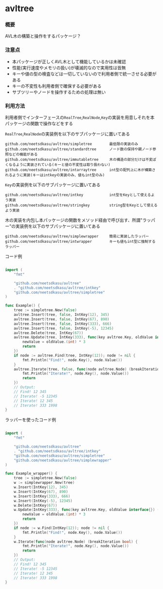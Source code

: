 # avltree

### 概要

AVL木の構築と操作をするパッケージ？


### 注意点

 - 本パッケージが正しくAVL木として機能しているかは未確認
 - 性能(実行速度やメモリの扱い)が壊滅的なので実用性は皆無
 - キーや値の型の検査などは一切していないので利用者側で統一させる必要がある
 - キーの不変性も利用者側で確保する必要がある
 - サブツリーやノードを操作するための処理は無い


### 利用方法

利用者側でインターフェースの`RealTree`,`RealNode`,`Key`の実装を用意しそれを本パッケージの関数で操作などをする

`RealTree`,`RealNode`の実装例を以下のサブパッケージに置いてある

    github.com/neetsdkasu/avltree/simpletree        最低限の実装のみ
    github.com/neetsdkasu/avltree/standardtree      ノード数の保持や親ノード参照などの機能がある
    github.com/neetsdkasu/avltree/immutabletree     木の構造の部分だけは不変ぽくなるように実装されている(キーと値の不変性は取り扱わない)
    github.com/neetsdkasu/avltree/intarraytree      int型の配列上に木が構築されるように実装(キーはintkeyの実装のみ、値もint型のみ)


`Key`の実装例を以下のサブパッケージに置いてある

    github.com/neetsdkasu/avltree/intkey            int型をKeyとして使えるよう実装
    github.com/neetsdkasu/avltree/stringkey         string型をKeyとして使えるよう実装

木の実装を内包し本パッケージの関数をメソッド経由で呼び出す、所謂"ラッパー"の実装例を以下のサブパッケージに置いてある

    github.com/neetsdkasu/avltree/simplewrapper     簡易に実装したラッパー
    github.com/neetsdkasu/avltree/intwrapper        キーも値もint型に強制するラッパー

コード例
```go

import (
	"fmt"

	"github.com/neetsdkasu/avltree"
	. "github.com/neetsdkasu/avltree/intkey"
	"github.com/neetsdkasu/avltree/simpletree"
)

func Example() {
	tree := simpletree.New(false)
	avltree.Insert(tree, false, IntKey(12), 345)
	avltree.Insert(tree, false, IntKey(67), 890)
	avltree.Insert(tree, false, IntKey(333), 666)
	avltree.Insert(tree, false, IntKey(-5), 12345)
	avltree.Delete(tree, IntKey(67))
	avltree.Update(tree, IntKey(333), func(key avltree.Key, oldValue interface{}) (newValue interface{}, keepOldValue bool) {
		newValue = oldValue.(int) * 3
		return
	})
	if node := avltree.Find(tree, IntKey(12)); node != nil {
		fmt.Println("Find!", node.Key(), node.Value())
	}
	avltree.Iterate(tree, false, func(node avltree.Node) (breakIteration bool) {
		fmt.Println("Iterate!", node.Key(), node.Value())
		return
	})
	// Output:
	// Find! 12 345
	// Iterate! -5 12345
	// Iterate! 12 345
	// Iterate! 333 1998
}
```

ラッパーを使ったコード例
```go

import (
	"fmt"

	"github.com/neetsdkasu/avltree"
	. "github.com/neetsdkasu/avltree/intkey"
	"github.com/neetsdkasu/avltree/simpletree"
	"github.com/neetsdkasu/avltree/simplewrapper"
)

func Example_wrapper() {
	tree := simpletree.New(false)
	w := simplewrapper.New(tree)
	w.Insert(IntKey(12), 345)
	w.Insert(IntKey(67), 890)
	w.Insert(IntKey(333), 666)
	w.Insert(IntKey(-5), 12345)
	w.Delete(IntKey(67))
	w.Update(IntKey(333), func(key avltree.Key, oldValue interface{}) (newValue interface{}, keepOldValue bool) {
		newValue = oldValue.(int) * 3
		return
	})
	if node := w.Find(IntKey(12)); node != nil {
		fmt.Println("Find!", node.Key(), node.Value())
	}
	w.Iterate(func(node avltree.Node) (breakIteration bool) {
		fmt.Println("Iterate!", node.Key(), node.Value())
		return
	})
	// Output:
	// Find! 12 345
	// Iterate! -5 12345
	// Iterate! 12 345
	// Iterate! 333 1998
}
```
